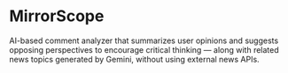 # MirrorScope
AI-based comment analyzer that summarizes user opinions and suggests opposing perspectives to encourage critical thinking — along with related news topics generated by Gemini, without using external news APIs.
